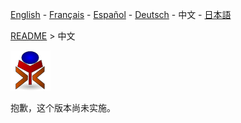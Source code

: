 [English](./README_en.md) - [Français](./README_fr.md) - [Español](./README_es.md) - [Deutsch](./README_de.md) - 中文 - [日本語](./README_ja.md)

[README](./README.md) > 中文

![yrexpert_logo.png](./wiki/fr/yrexpert_logo.png)

抱歉，这个版本尚未实施。

